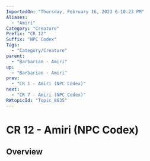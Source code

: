 ```yaml
---
ImportedOn: "Thursday, February 16, 2023 6:10:23 PM"
Aliases:
  - "Amiri"
Category: "Creature"
Prefix: "CR 12"
Suffix: "NPC Codex"
Tags:
  - "Category/Creature"
parent:
  - "Barbarian - Amiri"
up:
  - "Barbarian - Amiri"
prev:
  - "CR 1 - Amiri (NPC Codex)"
next:
  - "CR 7 - Amiri (NPC Codex)"
RWtopicId: "Topic_8635"
---
```

# CR 12 - Amiri (NPC Codex)
## Overview
